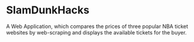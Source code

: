 # SlamDunkHacks

A Web Application, which compares the prices of three popular NBA ticket websites by web-scraping and displays the available tickets for the buyer.
